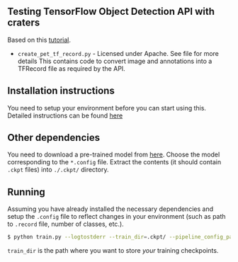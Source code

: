 ## Testing TensorFlow Object Detection API with craters

Based on this [tutorial](https://medium.com/towards-data-science/building-a-toy-detector-with-tensorflow-object-detection-api-63c0fdf2ac95).

* `create_pet_tf_record.py` - Licensed under Apache. See file for more details
This contains code to convert image and annotations into a TFRecord file as required by the API.

## Installation instructions
You need to setup your environment before you can start using this.
Detailed instructions can be found [here](https://github.com/tensorflow/models/blob/master/research/object_detection/g3doc/installation.md)

## Other dependencies
You need to download a pre-trained model from [here](https://github.com/tensorflow/models/blob/master/research/object_detection/g3doc/detection_model_zoo.md). Choose the model corresponding to the `*.config` file.
Extract the contents (it should contain `.ckpt` files) into `./.ckpt/` directory.

## Running

Assuming you have already installed the necessary dependencies and setup the `.config` file to reflect changes in your environment (such as path to `.record` file, number of classes, etc.).

```bash
$ python train.py --logtostderr --train_dir=.ckpt/ --pipeline_config_path=<your_config_file>
```
`train_dir` is the path where you want to store *your* training checkpoints.
